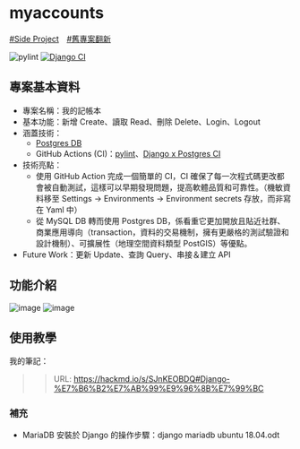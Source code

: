 # myaccounts
[#Side Project]()&emsp;[#舊專案翻新]()

![pylint](https://img.shields.io/badge/PyLint-7.26-orange?logo=python&logoColor=white)
[![Django CI](https://github.com/bessyhuang/myaccounts/actions/workflows/django.yml/badge.svg)](https://github.com/bessyhuang/myaccounts/actions/workflows/django.yml)

## 專案基本資料
- 專案名稱：我的記帳本
- 基本功能：新增 Create、讀取 Read、刪除 Delete、Login、Logout
- 涵蓋技術：
  - [Postgres DB](https://www.postgresql.org/docs/current/)
  - GitHub Actions (CI)：[pylint](https://github.com/Silleellie/pylint-github-action)、[Django x Postgres CI](https://github.com/bessyhuang/myaccounts/blob/master/.github/workflows/django.yml)
- 技術亮點：
  - 使用 GitHub Action 完成一個簡單的 CI，CI 確保了每一次程式碼更改都會被自動測試，這樣可以早期發現問題，提高軟體品質和可靠性。（機敏資料移至 Settings -> Environments -> Environment secrets 存放，而非寫在 Yaml 中）
  - 從 MySQL DB 轉而使用 Postgres DB，係看重它更加開放且貼近社群、商業應用導向（transaction，資料的交易機制，擁有更嚴格的測試驗證和設計機制）、可擴展性（地理空間資料類型 PostGIS）等優點。
- Future Work：更新 Update、查詢 Query、串接＆建立 API

## 功能介紹
![image](https://github.com/bessyhuang/myaccounts/assets/42068007/7c110e62-870f-46e1-96de-5182ba281799)
![image](https://github.com/bessyhuang/myaccounts/assets/42068007/b6ecf4f6-d7bd-4639-bc42-7c288547c732)

## 使用教學



我的筆記：
>>  URL: https://hackmd.io/s/SJnKEOBDQ#Django-%E7%B6%B2%E7%AB%99%E9%96%8B%E7%99%BC

### 補充
- MariaDB 安裝於 Django 的操作步驟：django mariadb ubuntu 18.04.odt
